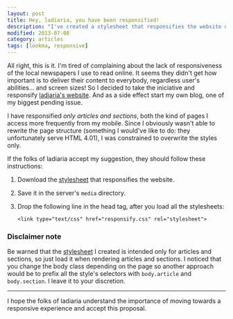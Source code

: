 ```yaml
---
layout: post
title: Hey, ladiaria, you have been responsified!
description: "I've created a stylesheet that responsifies the website of a local newspaper."
modified: 2013-07-08
category: articles
tags: [lookma, responsive]
---
```


  All right, this is it. I'm tired of complaining about the lack of responsiveness of the
local newspapers I use to read online. It seems they didn't get how important is to deliver
their content to everybody, regardless user's abilities... and screen sizes! So I decided to
take the iniciative and responsify
<a href="http://ladiaria.com.uy" target="_blank">ladiaria's website</a>. And as a side effect 
start my own blog, one of my biggest pending issue.

I have responsified _only articles and sections_, both the kind of pages I access more frequently
from my mobile. Since I obviously wasn't able to rewrite the page structure (something I
would've like to do: they unfortunately serve HTML 4.01), I was constrained to overwrite the
styles only.

If the folks of ladiaria accept my suggestion, they should follow these instructions:

1. Download the <a href="https://raw.github.com/gusaaaaa/ladiaria-responsified/master/responsify.css" target="_blank">
   stylesheet</a> that responsifies the website.

2. Save it in the server's <code>media</code> directory.

3. Drop the following line in the head tag, after you load all the stylesheets:
   ```
   <link type="text/css" href="responsify.css" rel="stylesheet">
   ```

### Disclaimer note

Be warned that the <a href="https://raw.github.com/gusaaaaa/ladiaria-responsified/master/responsify.css" target="_blank">
stylesheet</a> I created is intended only for articles and sections, so just load it when rendering articles
and sections. I noticed that you change the body class depending on the page so another approach would be to prefix all
the style's selectors with ```body.article``` and ```body.section```. I leave it to your discretion.

<hr />

I hope the folks of ladiaria understand the importance of moving towards a responsive experience and accept
this proposal.
